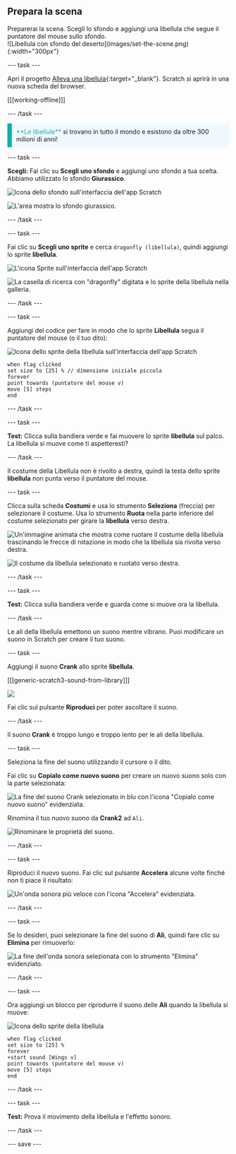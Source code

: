 ## Prepara la scena

<div style="display: flex; flex-wrap: wrap">
<div style="flex-basis: 200px; flex-grow: 1; margin-right: 15px;">
Preparerai la scena. Scegli lo sfondo e aggiungi una libellula che segue il puntatore del mouse sullo sfondo.
</div>
<div>
![Libellula con sfondo del deserto](images/set-the-scene.png){:width="300px"}
</div>
</div>

--- task ---

Apri il progetto [Alleva una libellula](https://scratch.mit.edu/projects/535695413/editor){:target="_blank"}. Scratch si aprirà in una nuova scheda del browser.

[[[working-offline]]]

--- /task ---

<p style="border-left: solid; border-width:10px; border-color: #0faeb0; background-color: aliceblue; padding: 10px;">
<span style="color: #0faeb0">**Le libellule**</span> si trovano in tutto il mondo e esistono da oltre 300 milioni di anni!</p>

--- task ---

**Scegli:** Fai clic su **Scegli uno sfondo** e aggiungi uno sfondo a tua scelta. Abbiamo utilizzato lo sfondo **Giurassico**.

![Icona dello sfondo sull'interfaccia dell'app Scratch](images/choose-backdrop-icon.png)

![L'area mostra lo sfondo giurassico.](images/Jurassic-backdrop.png)

--- /task ---

--- task ---

Fai clic su **Scegli uno sprite** e cerca `dragonfly (libellula)`, quindi aggiungi lo sprite **libellula**.

![L'icona Sprite sull'interfaccia dell'app Scratch](images/choose-sprite-icon.png)

![La casella di ricerca con "dragonfly" digitata e lo sprite della libellula nella galleria.](images/dragonfly-search.png)

--- /task ---

--- task ---

Aggiungi del codice per fare in modo che lo sprite **Libellula** segua il puntatore del mouse (o il tuo dito):

![Icona dello sprite della libellula sull'interfaccia dell'app Scratch](images/dragonfly-icon.png)

```blocks3
when flag clicked
set size to [25] % // dimensione iniziale piccola
forever
point towards (puntatore del mouse v)
move [5] steps
end
```
--- /task ---

--- task ---

**Test:** Clicca sulla bandiera verde e fai muovere lo sprite **libellula** sul palco. La libellula si muove come ti aspetteresti?

--- /task ---

Il costume della Libellula non è rivolto a destra, quindi la testa dello sprite **libellula** non punta verso il puntatore del mouse.

--- task ---

Clicca sulla scheda **Costumi** e usa lo strumento **Seleziona** (freccia) per selezionare il costume. Usa lo strumento **Ruota** nella parte inferiore del costume selezionato per girare la **libellula** verso destra.

![Un'immagine animata che mostra come ruotare il costume della libellula trascinando le frecce di rotazione in modo che la libellula sia rivolta verso destra.](images/rotated-costume.gif)

![Il costume da libellula selezionato e ruotato verso destra.](images/rotated-costume.png)

--- /task ---

--- task ---

**Test:** Clicca sulla bandiera verde e guarda come si muove ora la libellula.

--- /task ---

Le ali della libellula emettono un suono mentre vibrano. Puoi modificare un suono in Scratch per creare il tuo suono.

--- task ---

Aggiungi il suono **Crank** allo sprite **libellula**.

[[[generic-scratch3-sound-from-library]]]

![](images/crank-sound-editor.png)

Fai clic sul pulsante **Riproduci** per poter ascoltare il suono.

--- /task ---

Il suono **Crank** è troppo lungo e troppo lento per le ali della libellula.

--- task ---

Seleziona la fine del suono utilizzando il cursore o il dito.

Fai clic su **Copialo come nuovo suono** per creare un nuovo suono solo con la parte selezionata:

![La fine del suono Crank selezionato in blu con l'icona "Copialo come nuovo suono" evidenziata.](images/crank-copy-end.png)

Rinomina il tuo nuovo suono da **Crank2** ad `Ali`.

![Rinominare le proprietà del suono.](images/crank-wings-sound.png)

--- /task ---

--- task ---

Riproduci il nuovo suono. Fai clic sul pulsante **Accelera** alcune volte finché non ti piace il risultato:

![Un'onda sonora più veloce con l'icona "Accelera" evidenziata.](images/wings-faster.png)

--- /task ---

--- task ---

Se lo desideri, puoi selezionare la fine del suono di **Ali**, quindi fare clic su **Elimina** per rimuoverlo:

![La fine dell'onda sonora selezionata con lo strumento "Elimina" evidenziato.](images/wings-shorter.png)

--- /task ---

--- task ---

Ora aggiungi un blocco per riprodurre il suono delle **Ali** quando la libellula si muove:

![Icona dello sprite della libellula](images/dragonfly-icon.png)

```blocks3
when flag clicked
set size to [25] %
forever
+start sound [Wings v]
point towards (puntatore del mouse v)
move [5] steps
end
```
--- /task ---

--- task ---

**Test:** Prova il movimento della libellula e l'effetto sonoro.

--- /task ---

--- save ---
